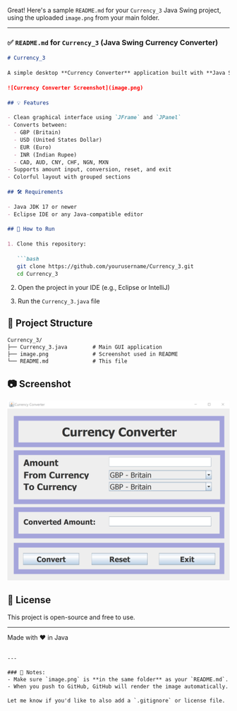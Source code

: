 Great! Here's a sample `README.md` for your `Currency_3` Java Swing project, using the uploaded `image.png` from your main folder.

---

### ✅ `README.md` for `Currency_3` (Java Swing Currency Converter)

````markdown
# Currency_3

A simple desktop **Currency Converter** application built with **Java Swing**. It allows users to convert amounts between popular currencies including GBP, USD, EUR, INR, and more.

![Currency Converter Screenshot](image.png)

## 💡 Features

- Clean graphical interface using `JFrame` and `JPanel`
- Converts between:
  - GBP (Britain)
  - USD (United States Dollar)
  - EUR (Euro)
  - INR (Indian Rupee)
  - CAD, AUD, CNY, CHF, NGN, MXN
- Supports amount input, conversion, reset, and exit
- Colorful layout with grouped sections

## 🛠️ Requirements

- Java JDK 17 or newer
- Eclipse IDE or any Java-compatible editor

## 🚀 How to Run

1. Clone this repository:

   ```bash
   git clone https://github.com/yourusername/Currency_3.git
   cd Currency_3
````

2. Open the project in your IDE (e.g., Eclipse or IntelliJ)

3. Run the `Currency_3.java` file

## 📁 Project Structure

```
Currency_3/
├── Currency_3.java        # Main GUI application
├── image.png              # Screenshot used in README
└── README.md              # This file
```

## 📷 Screenshot

![App UI](image.png)

## 📄 License

This project is open-source and free to use.

---

Made with ❤️ in Java

```

---

### 📌 Notes:
- Make sure `image.png` is **in the same folder** as your `README.md`.
- When you push to GitHub, GitHub will render the image automatically.

Let me know if you'd like to also add a `.gitignore` or license file.
```
